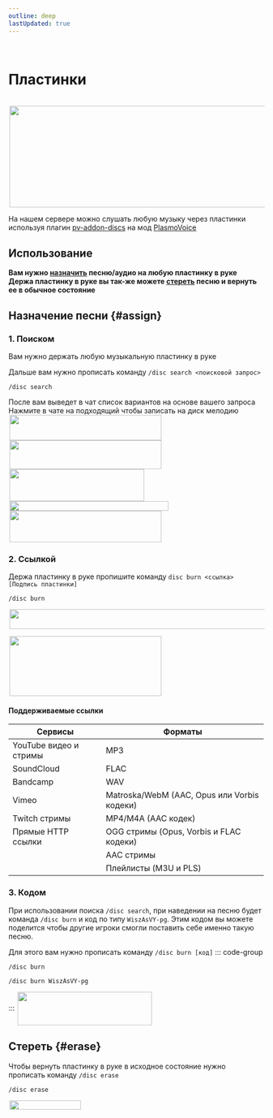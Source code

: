 ```yaml
---
outline: deep
lastUpdated: true
---
```


<Pill name="🍨 ML Плюс" link="./" color="#868dcc" /> <br/>
 
# Пластинки
<br/>
<img src="/WIKI/ML-Plus/Music-discs/demo_img_1.png" style="display: inline; margin: 0 2px; vertical-align: middle;  width: 507px; height: 200px;" /> 

На нашем сервере можно слушать любую музыку через пластинки используя плагин
[pv-addon-discs](https://modrinth.com/plugin/pv-addon-discs) на мод [PlasmoVoice](https://www.curseforge.com/minecraft/mc-mods/plasmo-voice)

## Использование
**Вам нужно [назначить](#assign) песню/аудио на любую пластинку в руке**
**Держа пластинку в руке вы так-же можете [стереть](#erase) песню и вернуть ее в обычное состояние**

## Назначение песни {#assign}

### 1. Поиском
Вам нужно держать любую музыкальную пластинку в руке

Дальше вам нужно прописать команду `/disc search <поисковой запрос>`
``` 
/disc search
```
После вам выведет в чат список вариантов на основе вашего запроса
Нажмите в чате на подходящий чтобы записать на диск мелодию
<img src="/WIKI/ML-Plus/Music-discs/demo_img_2.avif" style="display: inline; margin: 0 2px; vertical-align: middle;  width: 300px; height: 50px;" /> <img src="/WIKI/ML-Plus/Music-discs/demo_img_3.avif" style="display: inline; margin: 0 2px; vertical-align: middle;  width: 300px; height: 57px;" /> <br/>
<img src="/WIKI/ML-Plus/Music-discs/demo_img_4.png" style="display: inline; margin: 0 2px; vertical-align: middle;  width: 266px; height: 63px;" /> <img src="/WIKI/ML-Plus/Music-discs/demo_img_5.png" style="display: inline; margin: 0 2px; vertical-align: middle;  width: 314px; height: 19px;" /> <br/>
<img src="/WIKI/ML-Plus/Music-discs/demo_img_6.avif" style="display: inline; margin: 0 2px; vertical-align: middle;  width: 300px; height: 62px;" /> 

### 2. Ссылкой
Держа пластинку в руке пропишите команду 
`disc burn <ссылка> [Подпись пластинки]`
```
/disc burn
```

<img src="/WIKI/ML-Plus/Music-discs/demo_img_7.avif" style="display: inline; margin: 0 2px; vertical-align: middle;  width: 611px; height: 39px;" /> <img src="/WIKI/ML-Plus/Music-discs/demo_img_8.webp" style="display: inline; margin: 0 2px; vertical-align: middle;  width: 300px; height: 14px;" /> <br/> <img src="/WIKI/ML-Plus/Music-discs/demo_img_9.avif" style="display: inline; margin: 0 2px; vertical-align: middle;  width: 300px; height: 118px;" /> 

#### Поддерживаемые ссылки


| Сервисы | Форматы |
|---|---|
|YouTube видео и стримы|MP3|
|SoundCloud|FLAC|
|Bandcamp|WAV|
|Vimeo|Matroska/WebM (AAC, Opus или Vorbis кодеки)|
|Twitch стримы|MP4/M4A (AAC кодек)|
|Прямые HTTP ссылки|OGG стримы (Opus, Vorbis и FLAC кодеки)|
||AAC стримы|
||Плейлисты (M3U и PLS)|

### 3. Кодом
При использовании поиска `/disc search`, при наведении на песню будет команда `/disc burn` и код по типу `WiszAsVY-pg`. Этим кодом вы можете поделится чтобы другие игроки смогли поставить себе именно такую песню. 

Для этого вам нужно прописать команду `/disc burn [код]`
::: code-group
``` [Команда]
/disc burn
```
``` [Пример]
/disc burn WiszAsVY-pg
```
:::
<img src="/WIKI/ML-Plus/Music-discs/demo_img_10.png" style="display: inline; margin: 0 2px; vertical-align: middle;  width: 265px; height: 66px;" /> 

## Стереть {#erase}
Чтобы вернуть пластинку  в руке в исходное состояние нужно прописать команду 
`/disc erase`
```
/disc erase
```
<img src="/WIKI/ML-Plus/Music-discs/demo_img_11.png" style="display: inline; margin: 0 2px; vertical-align: middle;  width: 141px; height: 18px;" />